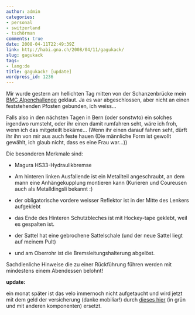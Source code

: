 ```yaml
---
author: admin
categories:
- personal
- switzerland
- tschörman
comments: true
date: 2008-04-11T22:49:39Z
link: http://habi.gna.ch/2008/04/11/gagukack/
slug: gagukack
tags:
- lang:de
title: gagukack! [update]
wordpress_id: 1236
---
```


Mir wurde gestern am hellichten Tag mitten von der Schanzenbrücke mein [BMC Alpenchallenge](http://images.google.com/images?client=safari&rls=en-us&q=bmc+alpenchallenge&ie=UTF-8&oe=UTF-8&um=1&sa=N&tab=wi) geklaut. Ja es war abgeschlossen, aber nicht an einen feststehenden Pfosten gebunden, ich weiss...  

  

Falls also in den nächsten Tagen in Bern (oder sonstwto) ein solches irgendwo rumsteht, oder ihr einen damit rumfahren seht, wäre ich froh, wenn ich das mitgeteilt bekäme... (Wenn ihr einen darauf fahren seht, dürft ihr ihn von mir aus auch feste hauen (Die männliche Form ist gewollt gewählt, ich glaub nicht, dass es eine Frau war...))  

  

Die besonderen Merkmale sind:  

- Magura HS33-Hydraulikbremse  

- Am hinteren linken Ausfallende ist ein Metallteil angeschraubt, an dem mann eine Anhängekupplung montieren kann (Kurieren und Coureusen auch als Metalldingsli bekannt :)  

- der obligatorische vordere weisser Reflektor ist in der Mitte des Lenkers aufgeklebt  

- das Ende des Hinteren Schutzbleches ist mit Hockey-tape geklebt, weil es gespalten ist.  

- der Sattel hat eine gebrochene Sattelschale (und der neue Sattel liegt auf meinem Pult)  

- und am Oberrohr ist die Bremsleitungshalterung abgelöst.  





Sachdienliche Hinweise die zu einer Rückführung führen werden mit mindestens einem Abendessen belohnt!




**update:**




ein monat später ist das velo immernoch nicht aufgetaucht und wird jetzt mit dem geld der versicherung (danke mobiliar!) durch [dieses hier](http://www.tds-rad.ch/infoglueDeliverWorking_tds/Tour+de+Suisse/speed+-+cross/speed+drive+road+26) (in grün und mit anderen komponenten) ersetzt.



